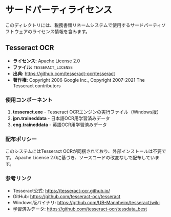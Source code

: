 # サードパーティライセンス

このディレクトリには、税務書類リネームシステムで使用するサードパーティソフトウェアのライセンス情報を含みます。

## Tesseract OCR

- **ライセンス:** Apache License 2.0
- **ファイル:** `TESSERACT_LICENSE`
- **出典:** https://github.com/tesseract-ocr/tesseract
- **著作権:** Copyright 2006 Google Inc., Copyright 2007-2021 The Tesseract contributors

### 使用コンポーネント

1. **tesseract.exe** - Tesseract OCRエンジンの実行ファイル（Windows版）
2. **jpn.traineddata** - 日本語OCR用学習済みデータ
3. **eng.traineddata** - 英語OCR用学習済みデータ

### 配布ポリシー

このシステムにはTesseract OCRが同梱されており、外部インストールは不要です。
Apache License 2.0に基づき、ソースコードの改変なしで配布しています。

### 参考リンク

- Tesseract公式: https://tesseract-ocr.github.io/
- GitHub: https://github.com/tesseract-ocr/tesseract
- Windows版バイナリ: https://github.com/UB-Mannheim/tesseract/wiki
- 学習済みデータ: https://github.com/tesseract-ocr/tessdata_best